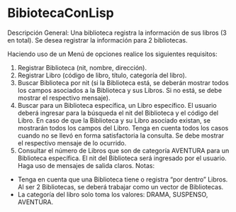# BibiotecaConLisp
Descripción General: Una biblioteca registra la información de sus libros (3 en total). Se desea 
registrar la información para 2 bibliotecas.

Haciendo uso de un Menú de opciones realice los siguientes requisitos:
1. Registrar Biblioteca (nit, nombre, dirección).
2. Registrar Libro (código de libro, título, categoría del libro).
3. Buscar Biblioteca por nit (si la Biblioteca está, se deberán mostrar todos los campos asociados 
a la Biblioteca y sus Libros. Si no está, se debe mostrar el respectivo mensaje).
4. Buscar para un Biblioteca específica, un Libro específico. El usuario deberá ingresar para la 
búsqueda el nit del Biblioteca y el código del Libro. En caso de que la Biblioteca y su Libro
asociado existan, se mostrarán todos los campos del Libro. Tenga en cuenta todos los casos
cuando no se llevó en forma satisfactoria la consulta. Se debe mostrar el respectivo mensaje de 
lo ocurrido. 
5. Consultar el número de Libros que son de categoría AVENTURA para un Biblioteca específica. El 
nit del Biblioteca será ingresado por el usuario. Haga uso de mensajes de salida claros.
Notas:
- Tenga en cuenta que una Biblioteca tiene o registra “por dentro” Libros. Al ser 2 Bibliotecas, 
se deberá trabajar como un vector de Bibliotecas. 
- La categoría del libro solo toma los valores: DRAMA, SUSPENSO, AVENTURA.
